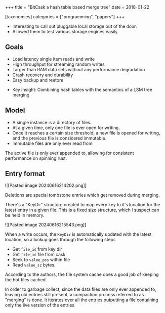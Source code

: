 +++
title = "BitCask a hash table based merge tree"
date = 2018-01-22

[taxonomies]
categories = ["programming", "papers"]
+++

- Interesting to call out pluggable local storage out of the door.
- Allowed them to test various storage engines easily.

## Goals
* Load latency single item reads and write
* High throughput for streaming random writes
* Larger than RAM data sets without any performance degradation
* Crash recovery and durability
* Easy backup and reetore

- Key insight: Combining hash tables with the semantics of a LSM tree merging. 

## Model
- A single instance is a directory of files.
- At a given time, only one file is ever open for writing.
- Once it reaches a certain size threshold, a new file is opened for writing, and the previous file is considered immutable.
- Immutable files are only ever read from

The active file is only ever appended to, allowing for consistent performance on spinning rust.

## Entry format
![[Pasted image 20240616214202.png]]

Deletions are special tombstone entries which get removed during merging.

There's a "KeyDir" structure created to map every key to it's location for the latest entry in a given file. This is a fixed size structure, which I suspect can be held in memory.

![[Pasted image 20240616215543.png]]

When a write occurs, the `KeyDir` is automatically updated with the latest location, so a lookup goes through the following steps

- Get `file_id` from key dir
- Get `file_id` file from cask
- Seek to `value_pos` within file
- Read `value_sz` bytes.

According to the authors, the file system cache does a good job of keeping the hot files cached.

In order to garbage collect, since the data files are only ever appended to, leaving old entries still present, a compaction process referred to as "merging" is done. It iterates over all the entries outputting a file containing only the live version of the entries. 


